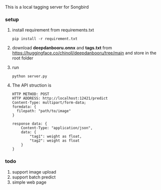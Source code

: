 This is a local tagging server for Songbird

### setup

1. install requirement from requirements.txt

    ```pip install -r requirement.txt```

2. download **deepdanbooru.onnx** and **tags.txt** from https://huggingface.co/chinoll/deepdanbooru/tree/main and store in the root folder

3. run

    ```python server.py```

4. The API struction is

    ```
    HTTP METHOD: POST
    HTTP ADDRESS: http://localhost:12421/predict
    Content-Type: multipart/form-data;
    formdata: {
      filepath: "path/to/image"
    }

    response data: {
        Content-Type: "application/json",
        data: {
            "tag1": weight as float,
            "tag2": weight as float
        }
    }
    ```

### todo
1. support image upload
2. support batch predict
3. simple web page